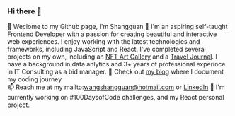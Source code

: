 ### Hi there 👋
🌱 Weclome to my Github page, I'm Shangguan
👀 I'm an aspiring self-taught Frontend Developer with a passion for creating beautiful and interactive web experiences. I enjoy working with the latest technologies and frameworks, including JavaScript and React. I've completed several projects on my own, including an <a href="https://github.com/shangguanwang/NFT-Gallery" target="_blank">NFT Art Gallery</a> and a <a href="https://github.com/shangguanwang/travel-journal" target="_blank">Travel Journal</a>. I have a background in data anlytics and 3+ years of professional experince in IT Consulting as a bid manager.
📝 Check out <a href="https://dev.to/shangguanwang" target="_blank">my blog</a> where I document my coding journey  
📫 Reach me at my mailto:wangshangguan@hotmail.com or <a href="https://www.linkedin.com/in/shangguan-wang/">LinkedIn</a>
💪 I'm currently working on #100DaysofCode challenges, and my React personal project.
<!--
**shangguanwang/shangguanwang** is a ✨ _special_ ✨ repository because its `README.md` (this file) appears on your GitHub profile.

Here are some ideas to get you started:

- 🔭 I’m currently working on ...
- 🌱 I’m currently learning ...
- 👯 I’m looking to collaborate on ...
- 🤔 I’m looking for help with ...
- 💬 Ask me about ...
- 📫 How to reach me: ...
- 😄 Pronouns: ...
- ⚡ Fun fact: ...
-->
